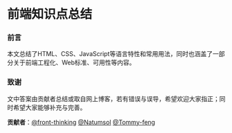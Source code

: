 # 前端知识点总结

### 前言
本文总结了HTML、CSS、JavaScript等语言特性和常用用法，同时也涵盖了一部分关于前端工程化、Web标准、可用性等内容。

### 致谢
文中答案由贡献者总结或取自网上博客，若有错误与误导，希望欢迎大家指正；同时希望大家能够补充与完善。

**贡献者**：[@front-thinking](https://github.com/front-thinking) [@Natumsol](https://github.com/Natumsol) [@Tommy-feng](https://github.com/Tommy-feng)
